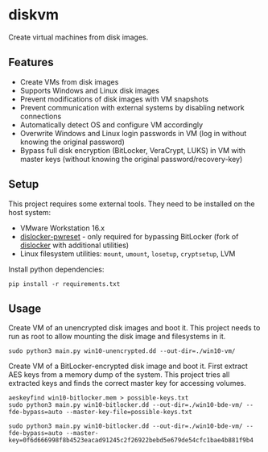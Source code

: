 # diskvm
Create virtual machines from disk images.


## Features
* Create VMs from disk images
* Supports Windows and Linux disk images
* Prevent modifications of disk images with VM snapshots
* Prevent communication with external systems by disabling network connections
* Automatically detect OS and configure VM accordingly
* Overwrite Windows and Linux login passwords in VM (log in without knowing the original password)
* Bypass full disk encryption (BitLocker, VeraCrypt, LUKS) in VM with master keys (without knowing the original password/recovery-key)


## Setup
This project requires some external tools. They need to be installed on the host system:
* VMware Workstation 16.x
* [dislocker-pwreset](https://github.com/MWedl/dislocker) - only required for bypassing BitLocker (fork of [dislocker](https://github.com/Aorimn/dislocker) with additional utilities)
* Linux filesystem utilities: `mount`, `umount`, `losetup`, `cryptsetup`, LVM

Install python dependencies:
```shell
pip install -r requirements.txt
```

## Usage
Create VM of an unencrypted disk images and boot it.
This project needs to run as root to allow mounting the disk image and filesystems in it.
```shell
sudo python3 main.py win10-unencrypted.dd --out-dir=./win10-vm/
```


Create VM of a BitLocker-encrypted disk image and boot it.
First extract AES keys from a memory dump of the system.
This project tries all extracted keys and finds the correct master key for accessing volumes.
```shell
aeskeyfind win10-bitlocker.mem > possible-keys.txt
sudo python3 main.py win10-bitlocker.dd --out-dir=./win10-bde-vm/ --fde-bypass=auto --master-key-file=possible-keys.txt

sudo python3 main.py win10-bitlocker.dd --out-dir=./win10-bde-vm/ --fde-bypass=auto --master-key=0f6d666998f8b4523eacad91245c2f26922bebd5e679de54cfc1bae4b881f9b4
```
